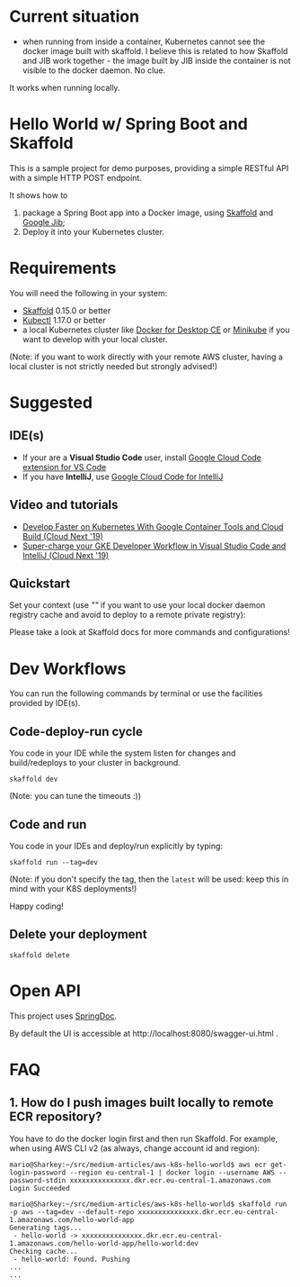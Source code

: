 # Current situation
- when running from inside a container, Kubernetes cannot see the docker image built with skaffold. I believe this is related to how Skaffold and JIB work together - the image built by JIB inside the container is not visible to the docker daemon. No clue.

It works when running locally.

# Hello World w/ Spring Boot and Skaffold

This is a sample project for demo purposes, providing a simple RESTful API with a simple HTTP POST endpoint.

It shows how to 
1. package a Spring Boot app into a Docker image, using [Skaffold](https://skaffold.dev/) and [Google Jib](https://github.com/GoogleContainerTools/jib);
2. Deploy it into your Kubernetes cluster.

# Requirements

You will need the following in your system:
* [Skaffold](https://skaffold.dev) 0.15.0 or better
* [Kubectl](https://kubernetes.io/docs/tasks/tools/install-kubectl/) 1.17.0 or better
* a local Kubernetes cluster like [Docker for Desktop CE](https://hub.docker.com/editions/community/docker-ce-desktop-windows) 
or [Minikube](https://kubernetes.io/docs/setup/learning-environment/minikube/) if you want to develop with your local cluster.

(Note: if you want to work directly with your remote AWS cluster, having a local cluster is not strictly needed but strongly advised!)

# Suggested

## IDE(s)
* If your are a **Visual Studio Code** user, install [Google Cloud Code extension for VS Code](https://marketplace.visualstudio.com/items?itemName=GoogleCloudTools.cloudcode)
* If you have **IntelliJ**, use [Google Cloud Code for IntelliJ](https://github.com/GoogleCloudPlatform/cloud-code-intellij)

## Video and tutorials

* [Develop Faster on Kubernetes With Google Container Tools and Cloud Build (Cloud Next '19)](https://www.youtube.com/watch?v=TYx0BTyFtmc)
* [Super-charge your GKE Developer Workflow in Visual Studio Code and IntelliJ (Cloud Next '19)](https://www.youtube.com/watch?v=Z2fyc3AbfKE)

## Quickstart

Set your context (use *""* if you want to use your local docker daemon registry cache and avoid to deploy to a remote private registry):

Please take a look at Skaffold docs for more commands and configurations!

# Dev Workflows

You can run the following commands by terminal or use the facilities provided by IDE(s).

## Code-deploy-run cycle

You code in your IDE while the system listen for changes and build/redeploys to your cluster in background.
```
skaffold dev
```

(Note: you can tune the timeouts :)) 

## Code and run

You code in your IDEs and deploy/run explicitly by typing:

```
skaffold run --tag=dev
```

(Note: if you don't specify the tag, then the `latest` will be used: keep this in mind with your K8S deployments!)

Happy coding!

## Delete your deployment

```
skaffold delete
```

# Open API

This project uses [SpringDoc](https://springdoc.org/). 

By default the UI is accessible at http://localhost:8080/swagger-ui.html .

# FAQ

## 1. How do I push images built locally to remote ECR repository?

You have to do the docker login first and then run Skaffold. For example, when using AWS CLI v2 (as always, change 
account id and region):

```shell script
mario@Sharkey:~/src/medium-articles/aws-k8s-hello-world$ aws ecr get-login-password --region eu-central-1 | docker login --username AWS --password-stdin xxxxxxxxxxxxxxx.dkr.ecr.eu-central-1.amazonaws.com
Login Succeeded
```

```shell script
mario@Sharkey:~/src/medium-articles/aws-k8s-hello-world$ skaffold run -p aws --tag=dev --default-repo xxxxxxxxxxxxxxx.dkr.ecr.eu-central-1.amazonaws.com/hello-world-app
Generating tags...
 - hello-world -> xxxxxxxxxxxxxxx.dkr.ecr.eu-central-1.amazonaws.com/hello-world-app/hello-world:dev
Checking cache...
 - hello-world: Found. Pushing
...
...
```

